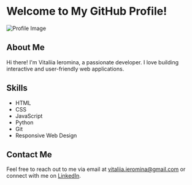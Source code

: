 # Welcome to My GitHub Profile!

![Profile Image](https://media.discordapp.net/attachments/1217765423416606770/1218671344569552987/IMG_20230930_1134532.png?ex=6611bda2&is=65ff48a2&hm=deb768e357493def13a1ad5cbea79cbb3cb6efc351118f98558cc42899968325&=&format=webp&quality=lossless&width=236&height=350)

## About Me
Hi there! I'm Vitaliia Ieromina, a passionate developer. I love building interactive and user-friendly web applications.

## Skills
- HTML
- CSS
- JavaScript
- Python
- Git
- Responsive Web Design

## Contact Me
Feel free to reach out to me via email at [vitaliia.ieromina@gmail.com](mailto:vitaliia.ieromina@gmail.com) or connect with me on [LinkedIn](https://www.linkedin.com/in/vitaliia-ieromina-23a55682/).



